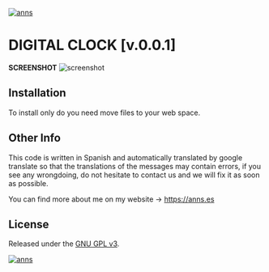 <!-- HEADER -->
<a href="https://anns.es"> <img src="http://img.anns.es/git/antton_bot/head-antton_bot.png" alt="anns"> </a>

<!-- TITLE -->
# DIGITAL CLOCK [v.0.0.1]

<!-- DESCRIPTION -->
<!-- #### *Digital Clock* -->


<!-- ABOUT APP -->
**SCREENSHOT** <img src="http://img.anns.es/digital_clock/library/img/screenshot.png" alt="screenshot">


<!-- INSTALLATION -->
## Installation

To install only do you need move files to your web space.


<!-- OTHER INFO -->
## Other Info

This code is written in Spanish and automatically translated by google translate so that the translations of the messages may contain errors, if you see any wrongdoing, do not hesitate to contact us and we will fix it as soon as possible.

You can find more about me on my website → <a href="https://anns.es">https://anns.es</a>


<!-- LICENCE -->
## License

Released under the [GNU GPL v3](LICENSE).



<!-- FOOTER -->
<a href="https://anns.es"> <img src="http://img.anns.es/git/antton_bot/git-footer.png" alt="anns"> </a>

